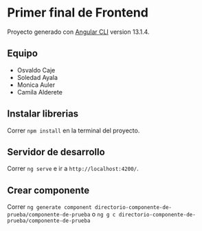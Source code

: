 # Primer final de Frontend

Proyecto generado con [Angular CLI](https://github.com/angular/angular-cli) version 13.1.4.

## Equipo
- Osvaldo Caje
- Soledad Ayala
- Monica Auler 
- Camila Alderete

## Instalar librerias 

Correr `npm install` en la terminal del proyecto.

## Servidor de desarrollo

Correr `ng serve` e ir a `http://localhost:4200/`.


## Crear componente

Correr `ng generate component directorio-componente-de-prueba/componente-de-prueba` o `ng g c directorio-componente-de-prueba/componente-de-prueba`
